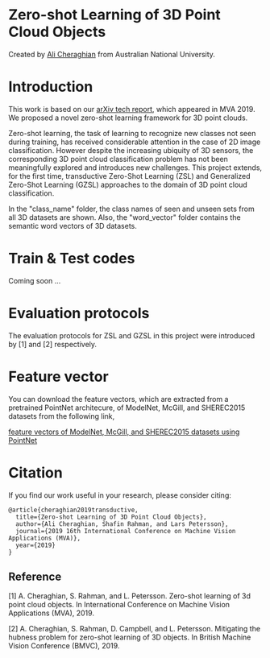 # Zero-shot Learning of 3D Point Cloud Objects


Created by [Ali Cheraghian](https://scholar.google.com/citations?user=QT0EXIkAAAAJ&hl=en) from Australian National University.


# Introduction
This work is based on our [arXiv tech report](https://arxiv.org/abs/1912.07161), which appeared in MVA 2019. We proposed a novel zero-shot learning framework for 3D point clouds. 

Zero-shot learning, the task of learning to recognize new classes  not  seen  during  training,  has  received  considerable attention in the case of 2D image classification. However despite the increasing ubiquity of 3D sensors, the corresponding 3D point cloud classification problem has not been meaningfully explored and introduces new challenges. This  project  extends,  for  the  first  time, transductive  Zero-Shot Learning (ZSL) and Generalized Zero-Shot Learning (GZSL) approaches to the domain of 3D point cloud classification. 

In the "class_name" folder, the class names of seen and unseen sets from all 3D datasets are shown. Also, the "word_vector" folder contains the semantic word vectors of 3D datasets.  






   
# Train & Test codes
Coming soon ...



# Evaluation protocols
The evaluation protocols for ZSL and GZSL in this project were introduced by [1] and [2] respectively. 








# Feature vector
You can download the feature vectors, which are extracted from a pretrained PointNet architecure, of ModelNet, McGill, and SHEREC2015 datasets from the following link,

[feature vectors of ModelNet, McGill, and SHEREC2015 datasets using PointNet](https://drive.google.com/drive/folders/15-XswOjj_9s2BAxnJiIutEuUXolIXPK9?usp=sharing)

# Citation
If you find our work useful in your research, please consider citing:

	@article{cheraghian2019transductive,
	  title={Zero-shot Learning of 3D Point Cloud Objects},
	  author={Ali Cheraghian, Shafin Rahman, and Lars Petersson},
	  journal={2019 16th International Conference on Machine Vision Applications (MVA)},
	  year={2019}
	}

## Reference
[1] A.  Cheraghian,  S.  Rahman,  and  L.  Petersson.    Zero-shot learning  of  3d  point  cloud  objects.   In International  Conference on Machine Vision Applications (MVA), 2019. 

[2] A. Cheraghian, S. Rahman, D. Campbell, and L. Petersson. Mitigating the hubness problem for zero-shot learning of 3D objects.  In British Machine Vision Conference (BMVC), 2019. 

